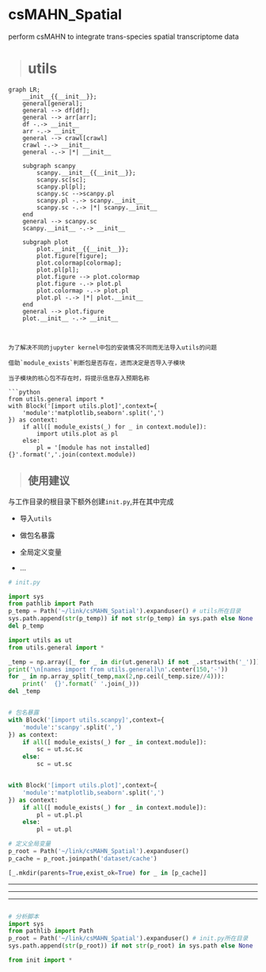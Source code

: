 # csMAHN_Spatial
perform csMAHN to integrate trans-species spatial transcriptome data


># utils

```mermaid
graph LR;
    __init__{{__init__}};
    general[general];
    general --> df[df];
    general --> arr[arr];
    df -.-> __init__
    arr -.-> __init__
    general --> crawl[crawl]
    crawl -.-> __init__
    general -.-> |*| __init__

    subgraph scanpy
        scanpy.__init__{{__init__}};
        scanpy.sc[sc];
        scanpy.pl[pl];
        scanpy.sc -->scanpy.pl
        scanpy.pl -.-> scanpy.__init__
        scanpy.sc -.-> |*| scanpy.__init__
    end
    general --> scanpy.sc
    scanpy.__init__ -.-> __init__

    subgraph plot
        plot.__init__{{__init__}};
        plot.figure[figure];
        plot.colormap[colormap];
        plot.pl[pl];
        plot.figure --> plot.colormap
        plot.figure -.-> plot.pl
        plot.colormap -.-> plot.pl
        plot.pl -.-> |*| plot.__init__
    end
    general --> plot.figure
    plot.__init__ -.-> __init__

```
```


为了解决不同的jupyter kernel中包的安装情况不同而无法导入utils的问题

借助`module_exists`判断包是否存在，进而决定是否导入子模块

当子模块的核心包不存在时，将提示信息存入预期名称

```python
from utils.general import *
with Block('[import utils.plot]',context={
    'module':'matplotlib,seaborn'.split(',')
}) as context:
    if all([ module_exists(_) for _ in context.module]):
        import utils.plot as pl
    else:
        pl = '[module has not installed] {}'.format(','.join(context.module))

```

> ## 使用建议

与工作目录的根目录下额外创建`init.py`,并在其中完成

+ 导入`utils`

+ 做包名暴露

+ 全局定义变量

+  ...

```python
# init.py

import sys
from pathlib import Path
p_temp = Path('~/link/csMAHN_Spatial').expanduser() # utils所在目录
sys.path.append(str(p_temp)) if not str(p_temp) in sys.path else None
del p_temp

import utils as ut
from utils.general import *

_temp = np.array([_ for _ in dir(ut.general) if not _.startswith('_')])
print('\n[names import from utils.general]\n'.center(150,'-'))
for _ in np.array_split(_temp,max(2,np.ceil(_temp.size//4))):
    print('  {}'.format(' '.join(_)))
del _temp


# 包名暴露
with Block('[import utils.scanpy]',context={
    'module':'scanpy'.split(',')
}) as context:
    if all([ module_exists(_) for _ in context.module]):
        sc = ut.sc.sc
    else:
        sc = ut.sc


with Block('[import utils.plot]',context={
    'module':'matplotlib,seaborn'.split(',')
}) as context:
    if all([ module_exists(_) for _ in context.module]):
        pl = ut.pl.pl
    else:
        pl = ut.pl

# 定义全局变量
p_root = Path('~/link/csMAHN_Spatial').expanduser()
p_cache = p_root.joinpath('dataset/cache')

[_.mkdir(parents=True,exist_ok=True) for _ in [p_cache]]
```

---
---
---

```python

# 分析脚本
import sys
from pathlib import Path
p_root = Path('~/link/csMAHN_Spatial').expanduser() # init.py所在目录
sys.path.append(str(p_root)) if not str(p_root) in sys.path else None

from init import *
```
